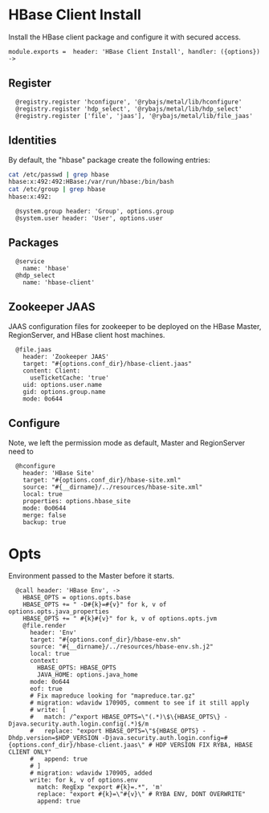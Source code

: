 
# HBase Client Install

Install the HBase client package and configure it with secured access.

    module.exports =  header: 'HBase Client Install', handler: ({options}) ->

## Register

      @registry.register 'hconfigure', '@rybajs/metal/lib/hconfigure'
      @registry.register 'hdp_select', '@rybajs/metal/lib/hdp_select'
      @registry.register ['file', 'jaas'], '@rybajs/metal/lib/file_jaas'

## Identities

By default, the "hbase" package create the following entries:

```bash
cat /etc/passwd | grep hbase
hbase:x:492:492:HBase:/var/run/hbase:/bin/bash
cat /etc/group | grep hbase
hbase:x:492:
```

      @system.group header: 'Group', options.group
      @system.user header: 'User', options.user

## Packages

      @service
        name: 'hbase'
      @hdp_select
        name: 'hbase-client'

## Zookeeper JAAS

JAAS configuration files for zookeeper to be deployed on the HBase Master,
RegionServer, and HBase client host machines.

      @file.jaas
        header: 'Zookeeper JAAS'
        target: "#{options.conf_dir}/hbase-client.jaas"
        content: Client:
          useTicketCache: 'true'
        uid: options.user.name
        gid: options.group.name
        mode: 0o644

## Configure

Note, we left the permission mode as default, Master and RegionServer need to

      @hconfigure
        header: 'HBase Site'
        target: "#{options.conf_dir}/hbase-site.xml"
        source: "#{__dirname}/../resources/hbase-site.xml"
        local: true
        properties: options.hbase_site
        mode: 0o0644
        merge: false
        backup: true

# Opts

Environment passed to the Master before it starts.

      @call header: 'HBase Env', ->
        HBASE_OPTS = options.opts.base
        HBASE_OPTS += " -D#{k}=#{v}" for k, v of options.opts.java_properties
        HBASE_OPTS += " #{k}#{v}" for k, v of options.opts.jvm
        @file.render
          header: 'Env'
          target: "#{options.conf_dir}/hbase-env.sh"
          source: "#{__dirname}/../resources/hbase-env.sh.j2"
          local: true
          context:
            HBASE_OPTS: HBASE_OPTS
            JAVA_HOME: options.java_home
          mode: 0o644
          eof: true
          # Fix mapreduce looking for "mapreduce.tar.gz"
          # migration: wdavidw 170905, comment to see if it still apply
          # write: [
          #   match: /^export HBASE_OPTS=\"(.*)\$\{HBASE_OPTS\} -Djava.security.auth.login.config(.*)$/m
          #   replace: "export HBASE_OPTS=\"${HBASE_OPTS} -Dhdp.version=$HDP_VERSION -Djava.security.auth.login.config=#{options.conf_dir}/hbase-client.jaas\" # HDP VERSION FIX RYBA, HBASE CLIENT ONLY"
          #   append: true
          # ]
          # migration: wdavidw 170905, added
          write: for k, v of options.env
            match: RegExp "export #{k}=.*", 'm'
            replace: "export #{k}=\"#{v}\" # RYBA ENV, DONT OVERWRITE"
            append: true
